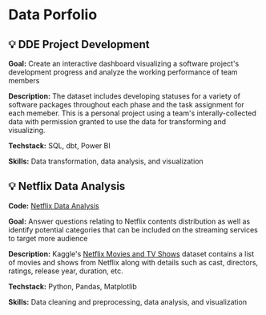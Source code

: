 # Data Porfolio

## ‎💡 DDE Project Development
**Goal:** Create an interactive dashboard visualizing a software project's development progress and analyze the working performance of team members

**Description:** The dataset includes developing statuses for a variety of software packages throughout each phase and the task assignment for each memeber. This is a personal project using a team's interally-collected data with permission granted to use the data for transforming and visualizing.

**Techstack:** SQL, dbt, Power BI

**Skills:** Data transformation, data analysis, and visualization

## ‎💡 Netflix Data Analysis
**Code:** [Netflix Data Analysis](https://github.com/mk-duong/data-porfolio/blob/main/1.%20Netflix%20Data%20Analysis.ipynb)

**Goal:** Answer questions relating to Netflix contents distribution as well as identify potential categories that can be included on the streaming services to target more audience

**Description:** Kaggle's [Netflix Movies and TV Shows](https://www.kaggle.com/datasets/shivamb/netflix-shows) dataset contains a list of movies and shows from Netflix along with details such as cast, directors, ratings, release year, duration, etc.

**Techstack:** Python, Pandas, Matplotlib

**Skills:** Data cleaning and preprocessing, data analysis, and visualization
